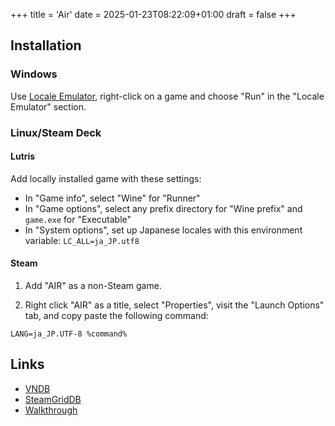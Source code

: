 +++
title = 'Air'
date = 2025-01-23T08:22:09+01:00
draft = false
+++

## Installation

### Windows

Use [Locale Emulator](https://xupefei.github.io/Locale-Emulator/), right-click on a game and choose "Run" in the "Locale Emulator" section.

### Linux/Steam Deck

#### Lutris

Add locally installed game with these settings:

* In "Game info", select "Wine" for "Runner"
* In "Game options", select any prefix directory for "Wine prefix" and `game.exe` for "Executable"
* In "System options", set up Japanese locales with this environment variable: `LC_ALL=ja_JP.utf8`

#### Steam

1. Add "AIR" as a non-Steam game.

2. Right click "AIR" as a title, select "Properties", visit the "Launch Options" tab, and copy paste the following command:

```
LANG=ja_JP.UTF-8 %command%
```

## Links

* [VNDB](https://vndb.org/v36)
* [SteamGridDB](https://www.steamgriddb.com/game/5266190)
* [Walkthrough](https://forums.fuwanovel.net/topic/2383-air/)